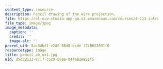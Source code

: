 ```yaml
---
content_type: resource
description: Pencil drawing of the wire projection.
file: https://ol-ocw-studio-app-qa.s3.amazonaws.com/courses/4-111-introduction-to-architecture-environmental-design-spring-2014/d5d321138717c5c988ea044ab1e951f5_pencil_ab_ex1.jpg
file_type: image/jpeg
image_metadata:
  caption: ''
  credit: ''
  image-alt: ''
parent_uid: 3ac84bd1-e2d8-08d0-ec4e-f378022801f6
resourcetype: Image
title: pencil_ab_ex1.jpg
uid: d5d32113-8717-c5c9-88ea-044ab1e951f5
---
```


